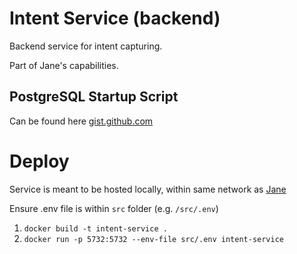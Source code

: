 # Intent Service (backend)

Backend service for intent capturing.

Part of Jane's capabilities.


## PostgreSQL Startup Script

Can be found here [gist.github.com](https://gist.github.com/ballgoesvroomvroom/47db0c9e9d3a064873367ac43d62b6c2)

# Deploy
Service is meant to be hosted locally, within same network as [Jane](https://github.com/scalereach/jane)

Ensure .env file is within `src` folder (e.g. `/src/.env`)

1. `docker build -t intent-service .`
2. `docker run -p 5732:5732 --env-file src/.env intent-service`